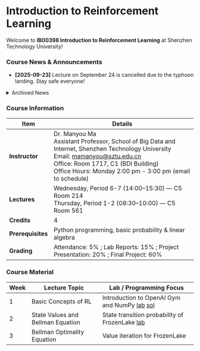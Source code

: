 #  Introduction to Reinforcement Learning

Welcome to **IB00398 Introduction to Reinforcement Learning** at Shenzhen Technology University!  

### Course News & Announcements
- **[2025-09-23]** Lecture on September 24 is cancelled due to the typhoon landing. Stay safe everyone!

<details>
<summary>Archived News</summary>
- **[2025-09-18]** Lab 1 solution posted. <br>
- **[2025-09-17]** Course GitHub repo opened.

</details>

### Course Information 

| **Item**          | **Details** |
|-------------------|-------------|
| **Instructor**    | Dr. Manyou Ma <br> Assistant Professor, School of Big Data and Internet, Shenzhen Technology University <br> Email: [mamanyou@sztu.edu.cn](mailto:mamanyou@sztu.edu.cn) <br> Office: Room 1717, C1 (BDI Building) <br> Office Hours: Monday 2:00 pm - 3:00 pm (email to schedule) |
| **Lectures**      | Wednesday, Period 6-7 (14:00–15:30) — C5 Room 214 <br> Thursday, Period 1-2 (08:30–10:00) — C5 Room 561 |
| **Credits**       | 4 |
| **Prerequisites** | Python programming, basic probability & linear algebra |
| **Grading**       | Attendance: 5% ; Lab Reports: 15% ; Project Presentation: 20% ; Final Project: 60% |


### Course Material 
| Week | Lecture Topic | Lab / Programming Focus |
|------|---------------|------------------------|
| 1 | Basic Concepts of RL |  Introduction to OpenAI Gym and NumPy [lab](https://github.com/manyouma/DRL_sztu/blob/main/labs/Lab01_frozenLake_intro.ipynb) [sol](https://github.com/manyouma/DRL_sztu/blob/main/labs/Lab01_frozenLake_intro_ans.ipynb)|
| 2 | State Values and Bellman Equation | State transition probability of FrozenLake [lab](https://github.com/manyouma/DRL_sztu/blob/main/labs/Lab02_frozenLake_MDP.ipynb)|
| 3 | Bellman Optimality Equation | Value iteration for FrozenLake |
